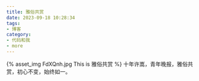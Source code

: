 ```yaml
---
title: 雅俗共赏
date: 2023-09-18 10:28:34
tags:
- 博客
category:
- 代码和我
- more
---
```

{% asset_img FdXQnh.jpg This is 雅俗共赏 %}
十年许嵩，青年晚报，雅俗共赏，初心不变，始终如一。